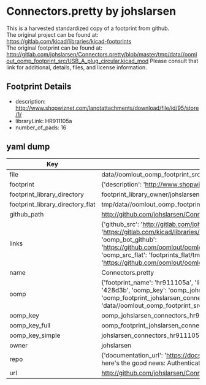 # Connectors.pretty by johslarsen  
This is a harvested standardized copy of a footprint from github.  
The original project can be found at:  
https://gitlab.com/kicad/libraries/kicad-footprints  
The original footprint can be found at:
http://gitlab.com/johslarsen/Connectors.pretty/blob/master/tmp/data//oomlout_oomp_footprint_src/USB_A_plug_circular.kicad_mod
Please consult that link for additional, details, files, and license information.  
## Footprint Details
* description: http://www.shopwiznet.com/lanotattachments/download/file/id/95/store/1/  
* libraryLink: HR911105a  
* number_of_pads: 16  
## yaml dump  
| Key | Value |  
| --- | --- |  
| file | data//oomlout_oomp_footprint_src/Connectors.pretty/HR911105a.kicad_mod |  
| footprint | {'description': 'http://www.shopwiznet.com/lanotattachments/download/file/id/95/store/1/', 'libraryLink': 'HR911105a', 'number_of_pads': 16} |  
| footprint_library_directory | footprint_library_owner/johslarsen_Connectors.pretty |  
| footprint_library_directory_flat | tmp/data//oomlout_oomp_footprint_src/footprints_flat/johslarsen_connectors_hr911105a/working |  
| github_path | http://github.com/johslarsen/Connectors.pretty/blob/master/tmp/data//oomlout_oomp_footprint_src/HR911105a.kicad_mod |  
| links | {'github_src': 'http://gitlab.com/johslarsen/Connectors.pretty/blob/master/tmp/data//oomlout_oomp_footprint_src/USB_A_plug_circular.kicad_mod', 'github_src_repo': 'https://gitlab.com/kicad/libraries/kicad-footprints', 'oomp_bot': 'tmp/data//oomlout_oomp_footprint_src/footprints/johslarsen_connectors_hr911105a/working', 'oomp_bot_github': 'https://github.com/oomlout/oomlout_oomp_footprint_bot/tree/main/tmp/data//oomlout_oomp_footprint_src/footprints/johslarsen_connectors_hr911105a/working', 'oomp_src_flat': 'footprints_flat/tmp/data//oomlout_oomp_footprint_src/footprints_flat/johslarsen_connectors_hr911105a/working', 'oomp_src_flat_github': 'https://github.com/oomlout/oomlout_oomp_footprint_src/tree/main/tmp/data//oomlout_oomp_footprint_src/footprints_flat/johslarsen_connectors_hr911105a/working'} |  
| name | Connectors.pretty |  
| oomp | {'footprint_name': 'hr911105a', 'library_name': 'connectors', 'md5': '428d3bb7e3f32a70edc06a935a800f04', 'md5_10': '428d3bb7e3', 'md5_5': '428d3', 'md5_6': '428d3b', 'oomp_key': 'oomp_johslarsen_connectors_hr911105a', 'oomp_key_extra': 'oomp_footprint_johslarsen_connectors_hr911105a', 'oomp_key_full': 'oomp_footprint_johslarsen_connectors_hr911105a_428d3b', 'oomp_key_simple': 'johslarsen_connectors_hr911105a', 'original_filename': 'data//oomlout_oomp_footprint_src/Connectors.pretty/HR911105a.kicad_mod', 'owner_name': 'johslarsen'} |  
| oomp_key | oomp_johslarsen_connectors_hr911105a |  
| oomp_key_full | oomp_footprint_johslarsen_connectors_hr911105a |  
| oomp_key_simple | johslarsen_connectors_hr911105a |  
| owner | johslarsen |  
| repo | {'documentation_url': 'https://docs.github.com/rest/overview/resources-in-the-rest-api#rate-limiting', 'message': "API rate limit exceeded for 84.66.142.224. (But here's the good news: Authenticated requests get a higher rate limit. Check out the documentation for more details.)"} |  
| url | http://github.com/johslarsen/Connectors.pretty |  

